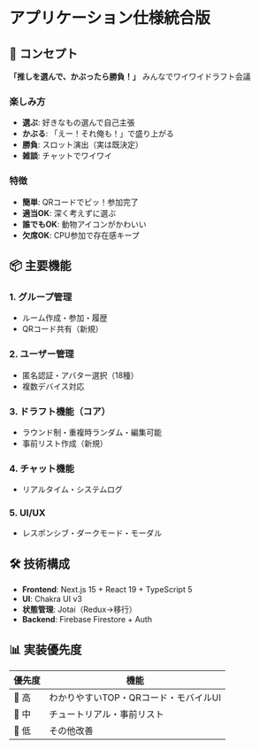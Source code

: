 # アプリケーション仕様統合版

## 🎯 コンセプト
**「推しを選んで、かぶったら勝負！」** みんなでワイワイドラフト会議

### 楽しみ方
- **選ぶ**: 好きなもの選んで自己主張
- **かぶる**: 「えー！それ俺も！」で盛り上がる  
- **勝負**: スロット演出（実は既決定）
- **雑談**: チャットでワイワイ

### 特徴
- **簡単**: QRコードでピッ！参加完了
- **適当OK**: 深く考えずに選ぶ
- **誰でもOK**: 動物アイコンがかわいい
- **欠席OK**: CPU参加で存在感キープ

## 📦 主要機能

### 1. グループ管理
- ルーム作成・参加・履歴
- QRコード共有（新規）

### 2. ユーザー管理  
- 匿名認証・アバター選択（18種）
- 複数デバイス対応

### 3. ドラフト機能（コア）
- ラウンド制・重複時ランダム・編集可能
- 事前リスト作成（新規）

### 4. チャット機能
- リアルタイム・システムログ

### 5. UI/UX
- レスポンシブ・ダークモード・モーダル

## 🛠 技術構成
- **Frontend**: Next.js 15 + React 19 + TypeScript 5
- **UI**: Chakra UI v3
- **状態管理**: Jotai（Redux→移行）
- **Backend**: Firebase Firestore + Auth

## 📊 実装優先度
| 優先度 | 機能 |
|--------|------|
| 🥇 高 | わかりやすいTOP・QRコード・モバイルUI |
| 🥈 中 | チュートリアル・事前リスト |
| 🥉 低 | その他改善 |